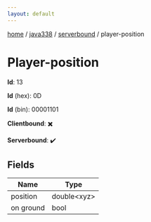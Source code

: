 ```yaml
---
layout: default
---
```


[home](/)  /  [java338](/protocol/java338)  /  [serverbound](/protocol/java338/serverbound)  /  player-position

# Player-position

**Id**: 13

**Id** (hex): 0D

**Id** (bin): 00001101

**Clientbound**: ✖️

**Serverbound**: ✔️

## Fields

Name | Type
---|---
position | double&lt;xyz&gt;
on ground | bool

